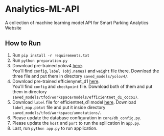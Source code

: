 # Analytics-ML-API
A collection of machine learning model API for Smart Parking Analytics Website

## How to Run
1. Run `pip install -r requirements.txt`
2. Run `python preparation.py`
3. Download pre-trained yolov4 [here](https://drive.google.com/drive/folders/14td_wB0K0g0AAKLKAMMj872_dXeKCWl0?usp=sharing).</br>
You'll find `config`, `label (obj.names)` and `weight` file there. Download the three file and put them in directory `saved_models/yolov4/`.
5. Download pre-trained efficienynet_d1 [here](https://drive.google.com/drive/folders/1u8jmqmsku0QCZcQnzKSYFP0WU3U4jvtr?usp=sharing).</br>
You'll find `config` and `checkpoint` file. Download both of them and put them in directory `saved_models/tfod/workspace/models/efficientnet_d1_coco17`.
7. Download `label` file for efficientnet_d1 model [here](https://drive.google.com/drive/folders/1tbKOLc2srxj8PLlkUhVtzCOMyctH-E-7?usp=sharing).
Download `label_map.pbtxt` file and put it inside directory `saved_models/tfod/workspace/annotations/`.
9. Please update the database configuration in `core/db_config.py`.
10. Please update the `host` and `port` to run the apllication in `app.py`.
11. Last, run `python app.py` to run application.
